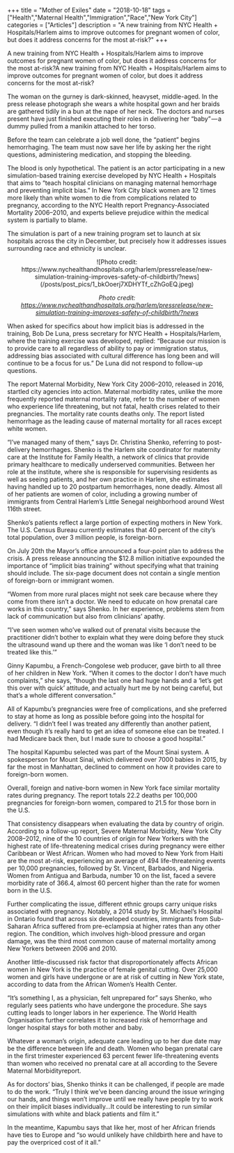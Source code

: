 +++
title = "Mother of Exiles"
date = "2018-10-18"
tags = ["Health","Maternal Health","Immigration","Race","New York City"]
categories = ["Articles"]
description = "A new training from NYC Health + Hospitals/Harlem aims to improve outcomes for pregnant women of color, but does it address concerns for the most at-risk?"
+++

A new training from NYC Health + Hospitals/Harlem aims to improve outcomes for pregnant women of color, but does it address concerns for the most at-risk?A new training from NYC Health + Hospitals/Harlem aims to improve outcomes for pregnant women of color, but does it address concerns for the most at-risk?

The woman on the gurney is dark-skinned, heavyset, middle-aged. In the press release photograph she wears a white hospital gown and her braids are gathered tidily in a bun at the nape of her neck. The doctors and nurses present have just finished executing their roles in delivering her “baby” — a dummy pulled from a manikin attached to her torso.

Before the team can celebrate a job well done, the “patient” begins hemorrhaging. The team must now save her life by asking her the right questions, administering medication, and stopping the bleeding.

The blood is only hypothetical. The patient is an actor participating in a new simulation-based training exercise developed by NYC Health + Hospitals that aims to “teach hospital clinicians on managing maternal hemorrhage and preventing implicit bias.” In New York City black women are 12 times more likely than white women to die from complications related to pregnancy, according to the NYC Health report Pregnancy-Associated Mortality 2006–2010, and experts believe prejudice within the medical system is partially to blame.

The simulation is part of a new training program set to launch at six hospitals across the city in December, but precisely how it addresses issues surrounding race and ethnicity is unclear.

<center>
![Photo credit: https://www.nychealthandhospitals.org/harlem/pressrelease/new-simulation-training-improves-safety-of-childbirth/?news](/posts/post_pics/1_bkOoerj7XDHYTf_cZhGoEQ.jpeg)

_Photo credit: https://www.nychealthandhospitals.org/harlem/pressrelease/new-simulation-training-improves-safety-of-childbirth/?news_

</center>

When asked for specifics about how implicit bias is addressed in the training, Bob De Luna, press secretary for NYC Health + Hospitals/Harlem, where the training exercise was developed, replied: “Because our mission is to provide care to all regardless of ability to pay or immigration status, addressing bias associated with cultural difference has long been and will continue to be a focus for us.” De Luna did not respond to follow-up questions.

The report Maternal Morbidity, New York City 2006–2010, released in 2016, startled city agencies into action. Maternal morbidity rates, unlike the more frequently reported maternal mortality rate, refer to the number of women who experience life threatening, but not fatal, health crises related to their pregnancies. The mortality rate counts deaths only. The report listed hemorrhage as the leading cause of maternal mortality for all races except white women.

“I’ve managed many of them,” says Dr. Christina Shenko, referring to post-delivery hemorrhages. Shenko is the Harlem site coordinator for maternity care at the Institute for Family Health, a network of clinics that provide primary healthcare to medically underserved communities. Between her role at the institute, where she is responsible for supervising residents as well as seeing patients, and her own practice in Harlem, she estimates having handled up to 20 postpartum hemorrhages, none deadly. Almost all of her patients are women of color, including a growing number of immigrants from Central Harlem’s Little Senegal neighborhood around West 116th street.

Shenko’s patients reflect a large portion of expecting mothers in New York. The U.S. Census Bureau currently estimates that 40 percent of the city’s total population, over 3 million people, is foreign-born.

On July 20th the Mayor’s office announced a four-point plan to address the crisis. A press release announcing the $12.8 million initiative expounded the importance of “implicit bias training” without specifying what that training should include. The six-page document does not contain a single mention of foreign-born or immigrant women.

“Women from more rural places might not seek care because where they come from there isn’t a doctor. We need to educate on how prenatal care works in this country,” says Shenko. In her experience, problems stem from lack of communication but also from clinicians’ apathy.

“I’ve seen women who’ve walked out of prenatal visits because the practitioner didn’t bother to explain what they were doing before they stuck the ultrasound wand up there and the woman was like ‘I don’t need to be treated like this.’”

Ginny Kapumbu, a French-Congolese web producer, gave birth to all three of her children in New York. “When it comes to the doctor I don’t have much complaints,” she says, “though the last one had huge hands and a ‘let’s get this over with quick’ attitude, and actually hurt me by not being careful, but that’s a whole different conversation.”

All of Kapumbu’s pregnancies were free of complications, and she preferred to stay at home as long as possible before going into the hospital for delivery. “I didn’t feel I was treated any differently than another patient, even though it’s really hard to get an idea of someone else can be treated. I had Medicare back then, but I made sure to choose a good hospital.”

The hospital Kapumbu selected was part of the Mount Sinai system. A spokesperson for Mount Sinai, which delivered over 7000 babies in 2015, by far the most in Manhattan, declined to comment on how it provides care to foreign-born women.

Overall, foreign and native-born women in New York face similar mortality rates during pregnancy. The report totals 22.2 deaths per 100,000 pregnancies for foreign-born women, compared to 21.5 for those born in the U.S.

That consistency disappears when evaluating the data by country of origin. According to a follow-up report, Severe Maternal Morbidity, New York City 2008–2012, nine of the 10 countries of origin for New Yorkers with the highest rate of life-threatening medical crises during pregnancy were either Caribbean or West African. Women who had moved to New York from Haiti are the most at-risk, experiencing an average of 494 life-threatening events per 10,000 pregnancies, followed by St. Vincent, Barbados, and Nigeria. Women from Antigua and Barbuda, number 10 on the list, faced a severe morbidity rate of 366.4, almost 60 percent higher than the rate for women born in the U.S.

Further complicating the issue, different ethnic groups carry unique risks associated with pregnancy. Notably, a 2014 study by St. Michael’s Hospital in Ontario found that across six developed countries, immigrants from Sub-Saharan Africa suffered from pre-eclampsia at higher rates than any other region. The condition, which involves high-blood pressure and organ damage, was the third most common cause of maternal mortality among New Yorkers between 2006 and 2010.

Another little-discussed risk factor that disproportionately affects African women in New York is the practice of female genital cutting. Over 25,000 women and girls have undergone or are at risk of cutting in New York state, according to data from the African Women’s Health Center.

“It’s something I, as a physician, felt unprepared for” says Shenko, who regularly sees patients who have undergone the procedure. She says cutting leads to longer labors in her experience. The World Health Organisation further correlates it to increased risk of hemorrhage and longer hospital stays for both mother and baby.

Whatever a woman’s origin, adequate care leading up to her due date may be the difference between life and death. Women who began prenatal care in the first trimester experienced 63 percent fewer life-threatening events than women who received no prenatal care at all according to the Severe Maternal Morbidityreport.

As for doctors’ bias, Shenko thinks it can be challenged, if people are made to do the work. “Truly I think we’ve been dancing around the issue wringing our hands, and things won’t improve until we really have people try to work on their implicit biases individually…It could be interesting to run similar simulations with white and black patients and film it.”

In the meantime, Kapumbu says that like her, most of her African friends have ties to Europe and “so would unlikely have childbirth here and have to pay the overpriced cost of it all.”